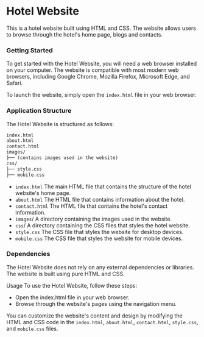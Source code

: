 # Hotel Website
This is a hotel website built using HTML and CSS. The website allows users to browse through the hotel's home page, blogs and contacts.

### Getting Started
To get started with the Hotel Website, you will need a web browser installed on your computer. The website is compatible with most modern web browsers, including Google Chrome, Mozilla Firefox, Microsoft Edge, and Safari.

To launch the website, simply open the `index.html` file in your web browser.

### Application Structure
The Hotel Website is structured as follows:

```diff
index.html
about.html
contact.html
images/
├── (contains images used in the website)
css/
├── style.css
├── mobile.css
```
* `index.html` The main HTML file that contains the structure of the hotel website's home page.
* `about.html` The HTML file that contains information about the hotel.
* `contact.html` The HTML file that contains the hotel's contact information.
* `images`/ A directory containing the images used in the website.
* `css`/ A directory containing the CSS files that styles the hotel website.
* `style.css` The CSS file that styles the website for desktop devices.
* `mobile.css` The CSS file that styles the website for mobile devices.

### Dependencies
The Hotel Website does not rely on any external dependencies or libraries. The website is built using pure HTML and CSS.

Usage
To use the Hotel Website, follow these steps:

* Open the index.html file in your web browser.
* Browse through the website's pages using the navigation menu.

You can customize the website's content and design by modifying the HTML and CSS code in the `index.html`, `about.html`, `contact.html`, `style.css`, and `mobile.css` files.
